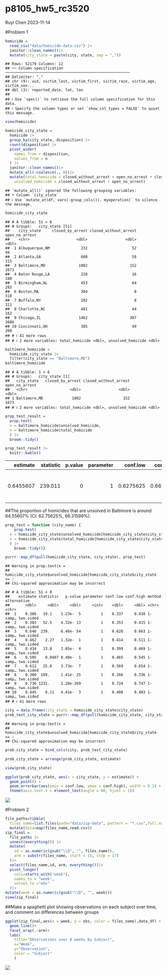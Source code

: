 p8105_hw5_rc3520
================
Ruyi Chen
2023-11-14

\#Problem 1

``` r
homicide = 
  read_csv("data/homicide-data.csv") |>
  janitor::clean_names()|>
  mutate(city_state = paste(city, state, sep = ","))
```

    ## Rows: 52179 Columns: 12
    ## ── Column specification ────────────────────────────────────────────────────────
    ## Delimiter: ","
    ## chr (9): uid, victim_last, victim_first, victim_race, victim_age, victim_sex...
    ## dbl (3): reported_date, lat, lon
    ## 
    ## ℹ Use `spec()` to retrieve the full column specification for this data.
    ## ℹ Specify the column types or set `show_col_types = FALSE` to quiet this message.

``` r
view(homicide)
```

``` r
homicide_city_state =
  homicide |>
  group_by(city_state, disposition) |>
  count(disposition) |>
  pivot_wider(
    names_from = disposition,
    values_from = n
  ) |>
  janitor::clean_names()|>
  mutate_all(~coalesce(., 0))|>
  mutate(total_homicide = closed_without_arrest + open_no_arrest + closed_by_arrest,
    unsolved_homicide = closed_without_arrest + open_no_arrest)
```

    ## `mutate_all()` ignored the following grouping variables:
    ## • Column `city_state`
    ## ℹ Use `mutate_at(df, vars(-group_cols()), myoperation)` to silence the message.

``` r
homicide_city_state
```

    ## # A tibble: 51 × 6
    ## # Groups:   city_state [51]
    ##    city_state     closed_by_arrest closed_without_arrest open_no_arrest
    ##    <chr>                     <dbl>                 <dbl>          <dbl>
    ##  1 Albuquerque,NM              232                    52             94
    ##  2 Atlanta,GA                  600                    58            315
    ##  3 Baltimore,MD               1002                   152           1673
    ##  4 Baton Rouge,LA              228                    16            180
    ##  5 Birmingham,AL               453                    64            283
    ##  6 Boston,MA                   304                     0            310
    ##  7 Buffalo,NY                  202                     8            311
    ##  8 Charlotte,NC                481                    44            162
    ##  9 Chicago,IL                 1462                   387           3686
    ## 10 Cincinnati,OH               385                    49            260
    ## # ℹ 41 more rows
    ## # ℹ 2 more variables: total_homicide <dbl>, unsolved_homicide <dbl>

``` r
baltimore_homicide =
  homicide_city_state |>
  filter(city_state == "Baltimore,MD")
baltimore_homicide
```

    ## # A tibble: 1 × 6
    ## # Groups:   city_state [1]
    ##   city_state   closed_by_arrest closed_without_arrest open_no_arrest
    ##   <chr>                   <dbl>                 <dbl>          <dbl>
    ## 1 Baltimore,MD             1002                   152           1673
    ## # ℹ 2 more variables: total_homicide <dbl>, unsolved_homicide <dbl>

``` r
prop_test_result =
  prop.test(
  x = baltimore_homicide$unsolved_homicide,
  n = baltimore_homicide$total_homicide
  ) |>
  broom::tidy() 

prop_test_result |>
  knitr::kable()
```

|  estimate | statistic | p.value | parameter |  conf.low | conf.high | method                                               | alternative |
|----------:|----------:|--------:|----------:|----------:|----------:|:-----------------------------------------------------|:------------|
| 0.6455607 |   239.011 |       0 |         1 | 0.6275625 | 0.6631599 | 1-sample proportions test with continuity correction | two.sided   |

\##The proportion of homicides that are unsolved in Baltimore is around
64.55607% (CI: 62.75625%, 66.31599%).

``` r
prop_test = function (city_name) {
    prop.test(
  x = homicide_city_state$unsolved_homicide[homicide_city_state$city_state == city_name ],
  n = homicide_city_state$total_homicide[homicide_city_state$city_state == city_name ]
  ) |>
    broom::tidy()}

purrr::map_df(pull(homicide_city_state, city_state), prop_test)
```

    ## Warning in prop.test(x =
    ## homicide_city_state$unsolved_homicide[homicide_city_state$city_state == :
    ## Chi-squared approximation may be incorrect

    ## # A tibble: 51 × 8
    ##    estimate statistic   p.value parameter conf.low conf.high method  alternative
    ##       <dbl>     <dbl>     <dbl>     <int>    <dbl>     <dbl> <chr>   <chr>      
    ##  1    0.386   19.1    1.23e-  5         1    0.337     0.438 1-samp… two.sided  
    ##  2    0.383   52.5    4.32e- 13         1    0.353     0.415 1-samp… two.sided  
    ##  3    0.646  239.     6.46e- 54         1    0.628     0.663 1-samp… two.sided  
    ##  4    0.462    2.27   1.32e-  1         1    0.414     0.511 1-samp… two.sided  
    ##  5    0.434   13.8    2.05e-  4         1    0.399     0.469 1-samp… two.sided  
    ##  6    0.505    0.0407 8.40e-  1         1    0.465     0.545 1-samp… two.sided  
    ##  7    0.612   25.8    3.73e-  7         1    0.569     0.654 1-samp… two.sided  
    ##  8    0.300  109.     1.41e- 25         1    0.266     0.336 1-samp… two.sided  
    ##  9    0.736 1231.     1.28e-269         1    0.724     0.747 1-samp… two.sided  
    ## 10    0.445    8.11   4.41e-  3         1    0.408     0.483 1-samp… two.sided  
    ## # ℹ 41 more rows

``` r
city = data.frame(city_state = homicide_city_state$city_state)
prob_test_city_state = purrr::map_df(pull(homicide_city_state, city_state), prop_test)
```

    ## Warning in prop.test(x =
    ## homicide_city_state$unsolved_homicide[homicide_city_state$city_state == :
    ## Chi-squared approximation may be incorrect

``` r
prob_city_state = bind_cols(city, prob_test_city_state) 

prob_city_state = arrange(prob_city_state, estimate)

view(prob_city_state)

ggplot(prob_city_state, aes(x = city_state, y = estimate)) +
  geom_point() +
  geom_errorbar(aes(ymin = conf.low, ymax = conf.high), width = 0.1) +
  theme(axis.text.x = element_text(angle = 60, hjust = 1))
```

![](p8105_hw5_rc3520_files/figure-gfm/unnamed-chunk-5-1.png)<!-- -->

\#Problem 2

``` r
file_paths=tibble(
  files_name=list.files(path="data/zip-data", pattern = "*.csv",full.names = TRUE))  |> 
  mutate(data=map(files_name,read.csv)) 
zip_final =
  file_paths |>
  unnest(everything()) |>
  mutate(
    id = as.numeric(gsub("\\D", "", files_name)),
    arm = substr(files_name, start = 15, stop = 17)
  )|>
  select(files_name,id, arm, everything())|>
  pivot_longer(
    cols=starts_with("week"),
    names_to = "week",
    values_to ="obs"
  )|>
mutate(week = as.numeric(gsub("\\D", "", week)))
view(zip_final)
```

\##Make a spaghetti plot showing observations on each subject over time,
and comment on differences between groups

``` r
ggplot(zip_final,aes(x = week, y = obs, color = files_name),data_df) +
  geom_line()+
  facet_wrap(.~arm)+
  labs(
    title="Observations over 8 weeks by Subject",
    x="Week",
    y="Observation",
    color = "Subject"
    )
```

![](p8105_hw5_rc3520_files/figure-gfm/unnamed-chunk-7-1.png)<!-- -->
